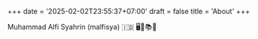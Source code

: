 +++
date = '2025-02-02T23:55:37+07:00'
draft = false
title = 'About'
+++

Muhammad Alfi Syahrin (malfisya)
🇮🇩 🖥️🐧📚💸
